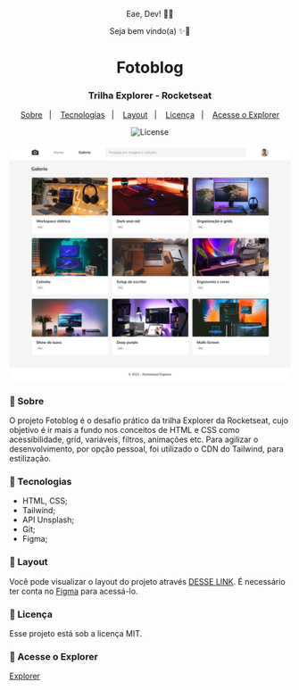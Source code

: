 <p align="center">Eae, Dev! 👊🏾</p>
<p align="center">Seja bem vindo(a) ✨🚀</p>

<h1 align="center">Fotoblog</h1>
<h3 align="center">Trilha Explorer - Rocketseat</h3>

<p align="center">
  <a href="#-sobre">Sobre</a>&nbsp;&nbsp;&nbsp;|&nbsp;&nbsp;&nbsp;
  <a href="#-tecnologias">Tecnologias</a>&nbsp;&nbsp;&nbsp;|&nbsp;&nbsp;&nbsp;
  <a href="#-layout">Layout</a>&nbsp;&nbsp;&nbsp;|&nbsp;&nbsp;&nbsp;
  <a href="#-licença">Licença</a>&nbsp;&nbsp;&nbsp;|&nbsp;&nbsp;&nbsp;
  <a href="#-acesse-o-explorer">Acesse o Explorer</a>
</p>

<p align="center">
  <img alt="License" src="https://img.shields.io/static/v1?label=license&message=MIT&color=49AA26&labelColor=000000">
</p>

![Preview](./assets/imgs/preview.png)

<h3>📌 Sobre</h3>

O projeto Fotoblog é o desafio prático da trilha Explorer da Rocketseat, cujo objetivo é ir mais a fundo nos conceitos de HTML e CSS como acessibilidade, grid, variáveis, filtros, animações etc. Para agilizar o desenvolvimento, por opção pessoal, foi utilizado o CDN do Tailwind, para estilização.

<h3>📌 Tecnologias</h3>

- HTML, CSS;
- Tailwind;
- API Unsplash;
- Git;
- Figma;

<h3>📌 Layout</h3>

Você pode visualizar o layout do projeto através [DESSE LINK](https://www.figma.com/community/file/1256354844988182987). É necessário ter conta no [Figma](https://figma.com) para acessá-lo.

<h3>📌 Licença</h3>

Esse projeto está sob a licença MIT.

<h3>📌 Acesse o Explorer</h3>

[Explorer](https://rocketforms.typeform.com/to/fPcSmBp9#referral_id=41c0c597-0d85-46fd-a3dd-f559cacad623)